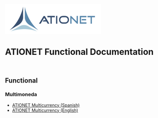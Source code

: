 ![ationetlogo](Content/Images/ATIOnetLogo_250x70.png) 

# ATIONET Functional Documentation

<br>

## Functional

### Multimoneda
- [ATIONET Multicurrency (Spanish)](https://github.com/nuchavez/ationetdocs/blob/master/Multicurrency-ES.MD)
- [ATIONET Multicurrency (English)](https://github.com/nuchavez/ationetdocs/blob/master/Multicurrency-EN.MD)

